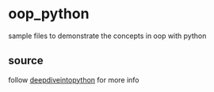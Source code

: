 # oop_python

sample files to demonstrate the concepts in oop with python
## source

follow [deepdiveintopython](https://diveintopython3.problemsolving.io/) for more info
